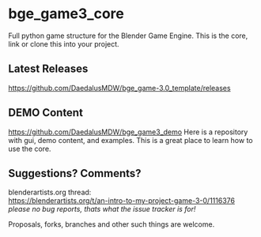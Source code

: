 # bge_game3_core
Full python game structure for the Blender Game Engine. This is the core, link or clone this into your project.  

## Latest Releases  
https://github.com/DaedalusMDW/bge_game-3.0_template/releases  


## DEMO Content  
https://github.com/DaedalusMDW/bge_game3_demo
Here is a repository with gui, demo content, and examples. This is a great place to learn how to use the core.  

## Suggestions? Comments?
blenderartists.org thread:  
https://blenderartists.org/t/an-intro-to-my-project-game-3-0/1116376  
*please no bug reports, thats what the issue tracker is for!*

Proposals, forks, branches and other such things are welcome.

